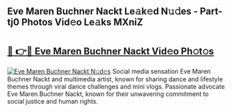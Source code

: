 ## Eve Maren Buchner Nackt Le𝚊k𝚎d N𝚞𝚍es - Part-tj0 Photos Vid𝚎o Le𝚊ks MXniZ

# <h2><a href="http://fb3blo.evod.top/?m=Eve+Maren+Buchner+Nackt">🔗 👉🔴 Eve Maren Buchner Nackt Vid𝚎o Ph𝚘t𝚘s</a></h2>

[![Eve Maren Buchner Nackt N𝚞d𝚎s](https://i.imgur.com/8V9OHl7.gif)](http://fb3blo.evod.top/?m=Eve+Maren+Buchner+Nackt)
Social media sensation Eve Maren Buchner Nackt and multimedia artist, known for sharing dance and lifestyle themes through viral dance challenges and mini vlogs. Passionate advocate Eve Maren Buchner Nackt, known for their unwavering commitment to social justice and human rights. 
